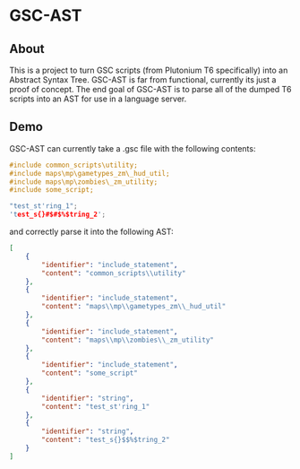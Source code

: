 # GSC-AST

## About

This is a project to turn GSC scripts (from Plutonium T6 specifically) into an Abstract Syntax Tree.
GSC-AST is far from functional, currently its just a proof of concept. The end goal of GSC-AST is to parse all of the dumped T6 scripts into an AST for use in a language server.

## Demo

GSC-AST can currently take a .gsc file with the following contents:

```c
#include common_scripts\utility;
#include maps\mp\gametypes_zm\_hud_util;
#include maps\mp\zombies\_zm_utility;
#include some_script;

"test_st'ring_1";
'test_s{}#$#$%$tring_2';
```

and correctly parse it into the following AST:

```json
[
    {
        "identifier": "include_statement",
        "content": "common_scripts\\utility"
    },
    {
        "identifier": "include_statement",
        "content": "maps\\mp\\gametypes_zm\\_hud_util"
    },
    {
        "identifier": "include_statement",
        "content": "maps\\mp\\zombies\\_zm_utility"
    },
    {
        "identifier": "include_statement",
        "content": "some_script"
    },
    {
        "identifier": "string",
        "content": "test_st'ring_1"
    },
    {
        "identifier": "string",
        "content": "test_s{}$$%$tring_2"
    }
]
```
